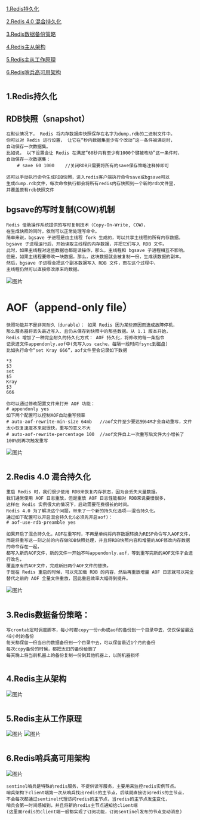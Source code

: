
<a href="#title1">1.Redis持久化</a>

<a href="#title2">2.Redis 4.0 混合持久化</a>

<a href="#title3">3.Redis数据备份策略</a>

<a href="#title4">4.Redis主从架构</a>

<a href="#title5">5.Redis主从工作原理</a>

<a href="#title6">6.Redis哨兵高可用架构</a>



# <h2 id="title1">1.Redis持久化</h2>
## RDB快照（snapshot）
    在默认情况下， Redis 将内存数据库快照保存在名字为dump.rdb的二进制文件中。
    你可以对 Redis 进行设置， 让它在“秒内数据集至少有个改动”这一条件被满足时， 
    自动保存一次数据集。
    比如说， 以下设置会让 Redis 在满足“60秒内有至少有1000个键被改动”这一条件时， 
    自动保存一次数据集：
        # save 60 1000    //关闭RDB只需要将所有的save保存策略注释掉即可

    还可以手动执行命令生成RDB快照，进入redis客户端执行命令save或bgsave可以
    生成dump.rdb文件，每次命令执行都会将所有redis内存快照到一个新的rdb文件里，
    并覆盖原有rdb快照文件

## bgsave的写时复制(COW)机制
    Redis 借助操作系统提供的写时复制技术（Copy-On-Write, COW），
    在生成快照的同时，依然可以正常处理写命令。
    简单来说，bgsave 子进程是由主线程 fork 生成的，可以共享主线程的所有内存数据。
    bgsave 子进程运行后，开始读取主线程的内存数据，并把它们写入 RDB 文件。
    此时，如果主线程对这些数据也都是读操作，那么，主线程和 bgsave 子进程相互不影响。
    但是，如果主线程要修改一块数据，那么，这块数据就会被复制一份，生成该数据的副本。
    然后，bgsave 子进程会把这个副本数据写入 RDB 文件，而在这个过程中，
    主线程仍然可以直接修改原来的数据。

![图片](redis2.png)

# AOF（append-only file）

    快照功能并不是非常耐久（durable）： 如果 Redis 因为某些原因而造成故障停机， 
    那么服务器将丢失最近写入、且仍未保存到快照中的那些数据。从 1.1 版本开始，
    Redis 增加了一种完全耐久的持久化方式： AOF 持久化，将修改的每一条指令
    记录进文件appendonly.aof中(先写入os cache，每隔一段时间fsync到磁盘)
    比如执行命令“set Kray 666”，aof文件里会记录如下数据



```
*3
$3
set
$5
Kray
$3
666
```
    你可以通过修改配置文件来打开 AOF 功能：
    # appendonly yes
    如下两个配置可以控制AOF自动重写频率
    # auto-aof-rewrite-min-size 64mb   //aof文件至少要达到64M才会自动重写，文件太小恢复速度本来就很快，重写的意义不大
    # auto-aof-rewrite-percentage 100  //aof文件自上一次重写后文件大小增长了100%则再次触发重写

![图片](redis3.png)


# <h2 id="title2">2.Redis 4.0 混合持久化</h2>


    重启 Redis 时，我们很少使用 RDB来恢复内存状态，因为会丢失大量数据。
    我们通常使用 AOF 日志重放，但是重放 AOF 日志性能相对 RDB来说要慢很多，
    这样在 Redis 实例很大的情况下，启动需要花费很长的时间。 
    Redis 4.0 为了解决这个问题，带来了一个新的持久化选项——混合持久化。
    通过如下配置可以开启混合持久化(必须先开启aof)：
    # aof-use-rdb-preamble yes

    如果开启了混合持久化，AOF在重写时，不再是单纯将内存数据转换为RESP命令写入AOF文件，
    而是将重写这一刻之前的内存做RDB快照处理，并且将RDB快照内容和增量的AOF修改内存数据的命令存在一起，
    都写入新的AOF文件，新的文件一开始不叫appendonly.aof，等到重写完新的AOF文件才会进行改名，
    覆盖原有的AOF文件，完成新旧两个AOF文件的替换。
    于是在 Redis 重启的时候，可以先加载 RDB 的内容，然后再重放增量 AOF 日志就可以完全替代之前的 AOF 全量文件重放，因此重启效率大幅得到提升。


![图片](redis4.png)



# <h2 id="title3">3.Redis数据备份策略：</h2>
    写crontab定时调度脚本，每小时都copy一份rdb或aof的备份到一个目录中去，仅仅保留最近48小时的备份
    每天都保留一份当日的数据备份到一个目录中去，可以保留最近1个月的备份
    每次copy备份的时候，都把太旧的备份给删了
    每天晚上将当前机器上的备份复制一份到其他机器上，以防机器损坏


# 
# <h2 id="title4">4.Redis主从架构</h2>
![图片](redis5.png)


# <h2 id="title5">5.Redis主从工作原理</h2>

![图片](redis6.png)
![图片](redis7.png)

# 
# <h2 id="title6">6.Redis哨兵高可用架构</h2>
![图片](redis8.png)

    sentinel哨兵是特殊的redis服务，不提供读写服务，主要用来监控redis实例节点。
    哨兵架构下client端第一次从哨兵找出redis的主节点，后续就直接访问redis的主节点，
    不会每次都通过sentinel代理访问redis的主节点，当redis的主节点发生变化，
    哨兵会第一时间感知到，并且将新的redis主节点通知给client端
    (这里面redis的client端一般都实现了订阅功能，订阅sentinel发布的节点变动消息)








